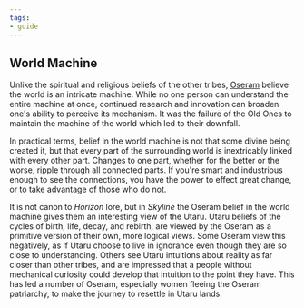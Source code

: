 ```yaml
---
tags:
- guide
---
```


## World Machine

Unlike the spiritual and religious beliefs of the other tribes, [Oseram](325-oseram.md) believe the world is an intricate machine.
While no one person can understand the entire machine at once, continued research and innovation can broaden one's ability to perceive its mechanism.
It was the failure of the Old Ones to maintain the machine of the world which led to their downfall.

In practical terms, belief in the world machine is not that some divine being created it, but that every part of the surrounding world is inextricably linked with every other part.
Changes to one part, whether for the better or the worse, ripple through all connected parts.
If you're smart and industrious enough to see the connections, you have the power to effect great change, or to take advantage of those who do not.

It is not canon to _Horizon_ lore, but in _Skyline_ the Oseram belief in the world machine gives them an interesting view of the Utaru.
Utaru beliefs of the cycles of birth, life, decay, and rebirth, are viewed by the Oseram as a primitive version of their own, more logical views.
Some Oseram view this negatively, as if Utaru choose to live in ignorance even though they are so close to understanding.
Others see Utaru intuitions about reality as far closer than other tribes, and are impressed that a people without mechanical curiosity could develop that intuition to the point they have.
This has led a number of Oseram, especially women fleeing the Oseram patriarchy, to make the journey to resettle in Utaru lands.
